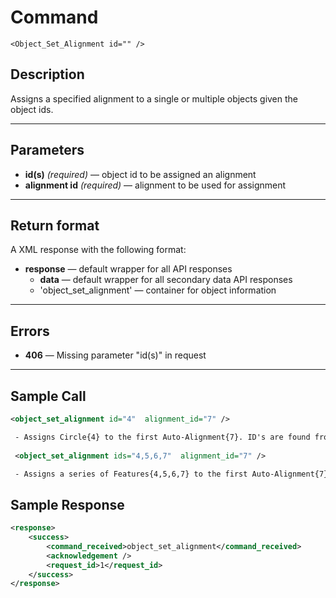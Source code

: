 # Command

    <Object_Set_Alignment id="" />

## Description

Assigns a specified alignment to a single or multiple objects given the object ids.

***

## Parameters
- **id(s)** _(required)_ — object id to be assigned an alignment
- **alignment id** _(required)_ — alignment to be used for assignment
***

## Return format
A XML response with the following format:

- **response** — default wrapper for all API responses
    - **data** — default wrapper for all secondary data API responses
    - 'object_set_alignment' — container for object information
	
***

## Errors
- **406** — Missing parameter "id(s)" in request
 
***

## Sample Call
```xml
<object_set_alignment id="4"  alignment_id="7" />

 - Assigns Circle{4} to the first Auto-Alignment{7}. ID's are found from <Object_list />
 
 <object_set_alignment ids="4,5,6,7"  alignment_id="7" />

 - Assigns a series of Features{4,5,6,7} to the first Auto-Alignment{7}. ID's are found from <Object_list />
```

## Sample Response
```xml
<response>
    <success>
        <command_received>object_set_alignment</command_received>
        <acknowledgement />
        <request_id>1</request_id>
    </success>
</response>
```
